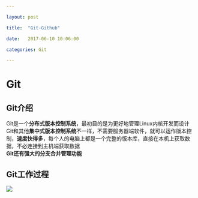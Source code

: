 ```yaml
---

layout: post

title:  "Git-Github"

date:   2017-06-10 10:06:00

categories: Git

---
```


# Git

## Git介绍

Git是一个**分布式版本控制系统**，最初目的是为更好地管理Linux内核开发而设计  
Git和其他**集中式版本控制系统**不一样，不需要服务器端软件，就可以运作版本控制，**速度快得多**，每个人的电脑上都是一个完整的版本库，直接在本机上获取数据，不必连接到主机端获取数据  
**Git还有强大的分支合并管理功能**  

## Git工作过程

![](https://aswz.github.io/assets/img/Git/Git-Github/Git工作过程.png)

